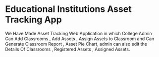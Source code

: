 # Educational Institutions Asset Tracking App
We Have Made Asset Tracking Web Application in which College Admin Can Add Classrooms , Add Assets , Assign Assets to Classroom and Can Generate Classroom Report , Asset Pie Chart, admin can also edit the Details Of Classrooms , Registered Assets , Assigned Assets.
